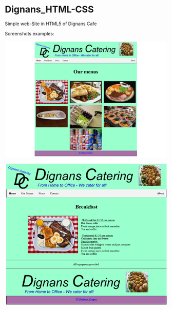 # Dignans_HTML-CSS

Simple web-Site in HTML5 of Dignans Cafe

Screenshots examples:

![Home Page](/Dignans_screenshots/dignansHome.png?raw=true "Home Page")

![Breakfast Page](/Dignans_screenshots/dignansBreakfast.png?raw=true "Breakfast Page")
